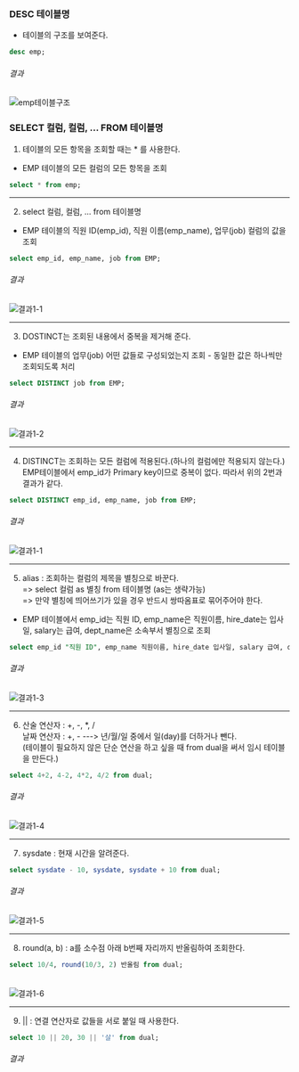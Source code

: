 
### DESC 테이블명
- 테이블의 구조를 보여준다.

``` sql
desc emp;
```
###### 결과
![emp테이블구조](/image_file/emp테이블구조.png)


### SELECT 컬럼, 컬럼, ... FROM 테이블명
1. 테이블의 모든 항목을 조회할 때는 * 를 사용한다.  
- EMP 테이블의 모든 컬럼의 모든 항목을 조회
```sql
select * from emp;
```

****

2. select 컬럼, 컬럼, ... from 테이블명
- EMP 테이블의 직원 ID(emp_id), 직원 이름(emp_name), 업무(job) 컬럼의 값을 조회

```sql
select emp_id, emp_name, job from EMP;
```

###### 결과
![결과1-1](/image_file/결과1-1.png)

****

3. DOSTINCT는 조회된 내용에서 중복을 제거해 준다.
- EMP 테이블의 업무(job) 어떤 값들로 구성되었는지 조회 - 동일한 값은 하나씩만 조회되도록 처리  


```sql
select DISTINCT job from EMP;
```

###### 결과
![결과1-2](/image_file/결과1-2.png)

****

4. DISTINCT는 조회하는 모든 컬럼에 적용된다.(하나의 컬럼에만 적용되지 않는다.)  
EMP테이블에서 emp_id가 Primary key이므로 중복이 없다. 따라서 위의 2번과 결과가 같다.

```sql
select DISTINCT emp_id, emp_name, job from EMP;
```

###### 결과
![결과1-1](/image_file/결과1-1.png)

****

5. alias : 조회하는 컬럼의 제목을 별칭으로 바꾼다.  
=> select 컬럼 as 별칭 from 테이블명 (as는 생략가능)  
=> 만약 별칭에 띄어쓰기가 있을 경우 반드시 쌍따옴표로 묶어주어야 한다.  
- EMP 테이블에서 emp_id는 직원 ID, emp_name은 직원이름, hire_date는 입사일, salary는 급여, dept_name은 소속부서 별칭으로 조회

```sql
select emp_id "직원 ID", emp_name 직원이름, hire_date 입사일, salary 급여, dept_name 소속부서 from EMP;
```

###### 결과
![결과1-3](/image_file/결과1-3.png)

****

6. 산술 연산자 : +, -, *, /  
날짜 연산자 : +, - ---> 년/월/일 중에서 일(day)를 더하거나 뺀다.  
(테이블이 필요하지 않은 단순 연산을 하고 싶을 때 from dual을 써서 임시 테이블을 만든다.)

```sql
select 4+2, 4-2, 4*2, 4/2 from dual;
```

###### 결과

![결과1-4](/image_file/결과1-4.png)

****

7. sysdate : 현재 시간을 알려준다.

```sql
select sysdate - 10, sysdate, sysdate + 10 from dual;
```

###### 결과

![결과1-5](/image_file/결과1-5.png)

****

8. round(a, b) : a를 소수점 아래 b번째 자리까지 반올림하여 조회한다.

```sql
select 10/4, round(10/3, 2) 반올림 from dual;
```

###### 

![결과1-6](/image_file/결과1-6.png)

****

9. || : 연결 연산자로 값들을 서로 붙일 때 사용한다.
```sql
select 10 || 20, 30 || '살' from dual;
```

###### 결과



